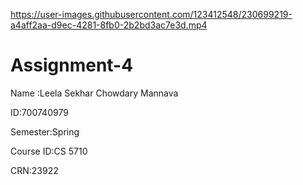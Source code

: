 

https://user-images.githubusercontent.com/123412548/230699219-a4aff2aa-d9ec-4281-8fb0-2b2bd3ac7e3d.mp4

# Assignment-4


Name :Leela Sekhar Chowdary Mannava

ID:700740979

Semester:Spring

Course ID:CS 5710

CRN:23922
